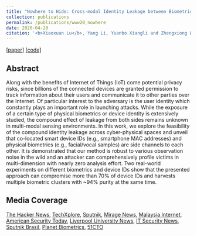 ```yaml
---
title: "Nowhere to Hide: Cross-modal Identity Leakage between Biometrics and Devices"
collection: publications
permalink: /publications/www20_nowhere
date: 2020-04-20
citation: '<b>Xiaoxuan Lu</b>, Yang Li, Yuanbo Xiangli and Zhengxiong Li  <i>In WWW 2020.</i>'
---
```

[[paper]](https://christopherlu.github.io/files/papers/[WWW2020]nowhere.pdf)
[[code]](https://github.com/zjzsliyang/CrossLeak)

## Abstract
Along with the benefits of Internet of Things (IoT) come potential privacy risks, since billions of the connected devices are granted permission to track information about their users and communicate it to other parties over the Internet. Of particular interest to the adversary is the user identity which constantly plays an important role in launching attacks.
While the exposure of a certain type of physical biometrics or device identity is extensively studied, the compound effect of leakage from both sides remains unknown in multi-modal sensing environments.
In this work, we explore the feasibility of the compound identity leakage across cyber-physical spaces and unveil that co-located smart device IDs (e.g., smartphone MAC addresses) and physical biometrics (e.g., facial/vocal samples) are side channels to each other. 
It is demonstrated that our method is robust to various observation noise in the wild and an attacker can comprehensively profile victims in multi-dimension with nearly zero analysis effort.
Two real-world experiments on different biometrics and device IDs show that the presented approach can compromise more than 70% of device IDs and harvests multiple biometric clusters with ~94% purity at the same time. 

## Media Coverage

[The Hacker News](https://thehackernews.com/2020/04/deanonymize-device-biometrics.html), [TechXplore](https://techxplore.com/news/2020-04-privacy-threat-combines-device-identification.html?deviceType=desktop), [Sputnik](https://sputniknews.com/science/202004281079122299-hackers-can-steal-data-locate-victims-via-iot-devices-using-your-voice-face-and-device-id-study/), [Mirage News](https://www.miragenews.com/new-privacy-threat-combines-device-identification-with-biometric-information/), [Malaysia Internet](https://www.malaysiainternet.my/2020/04/researchers-uncover-novel-way-to-de-anonymize-device-ids-to-users-biometrics/), [American Security Today](https://americansecuritytoday.com/way-to-de-anonymize-device-ids-to-users-biometrics-say-researchers/), [Liverpool University News](https://news.liverpool.ac.uk/2020/04/29/new-privacy-threat-combines-device-identification-with-biometric-information/), [IT Security News](https://www.itsecuritynews.info/way-to-de-anonymize-device-ids-to-users-biometrics-say-researchers/), [Sputnik Brasil](https://br.sputniknews.com/ciencia_tecnologia/2020042915516629-hackers-podem-localizar-vitimas-usando-suas-vozes-e-rostos-diz-estudo/), [Planet Biometrics](https://www.planetbiometrics.com/), [51CTO](https://netsecurity.51cto.com/art/202004/615714.htm)
